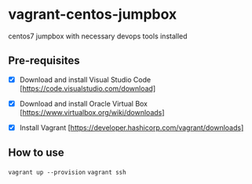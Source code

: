 # vagrant-centos-jumpbox
centos7 jumpbox with necessary devops tools installed

## Pre-requisites
-[x] Download and install Visual Studio Code [https://code.visualstudio.com/download]
-[x] Download and install Oracle Virtual Box [https://www.virtualbox.org/wiki/downloads]
-[x] Install Vagrant [https://developer.hashicorp.com/vagrant/downloads]


## How to use
`vagrant up --provision`
`vagrant ssh`
